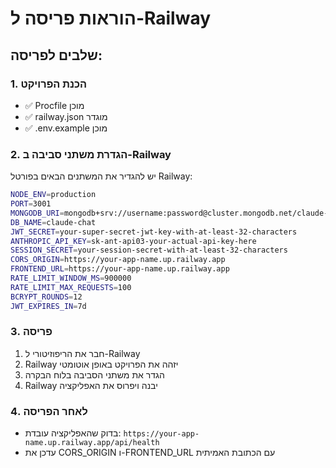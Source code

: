 # הוראות פריסה ל-Railway

## שלבים לפריסה:

### 1. הכנת הפרויקט
- ✅ Procfile מוכן
- ✅ railway.json מוגדר
- ✅ .env.example מוכן

### 2. הגדרת משתני סביבה ב-Railway
יש להגדיר את המשתנים הבאים בפורטל Railway:

```bash
NODE_ENV=production
PORT=3001
MONGODB_URI=mongodb+srv://username:password@cluster.mongodb.net/claude-chat?retryWrites=true&w=majority
DB_NAME=claude-chat
JWT_SECRET=your-super-secret-jwt-key-with-at-least-32-characters
ANTHROPIC_API_KEY=sk-ant-api03-your-actual-api-key-here
SESSION_SECRET=your-session-secret-with-at-least-32-characters
CORS_ORIGIN=https://your-app-name.up.railway.app
FRONTEND_URL=https://your-app-name.up.railway.app
RATE_LIMIT_WINDOW_MS=900000
RATE_LIMIT_MAX_REQUESTS=100
BCRYPT_ROUNDS=12
JWT_EXPIRES_IN=7d
```

### 3. פריסה
1. חבר את הריפוזיטורי ל-Railway
2. Railway יזהה את הפרויקט באופן אוטומטי
3. הגדר את משתני הסביבה בלוח הבקרה
4. Railway יבנה ויפרוס את האפליקציה

### 4. לאחר הפריסה
- בדוק שהאפליקציה עובדת: `https://your-app-name.up.railway.app/api/health`
- עדכן את CORS_ORIGIN ו-FRONTEND_URL עם הכתובת האמיתית